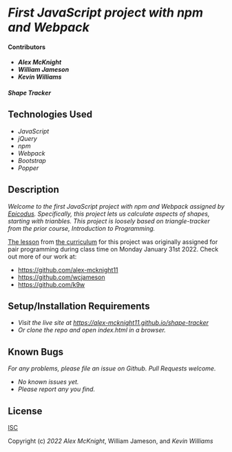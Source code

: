 # _First JavaScript project with npm and Webpack_

#### Contributors

- _**Alex McKnight**_
- _**William Jameson**_
- _**Kevin Williams**_

#### _Shape Tracker_

## Technologies Used

- _JavaScript_
- _jQuery_
- _npm_
- _Webpack_
- _Bootstrap_
- _Popper_

## Description

_Welcome to the first JavaScript project with npm and Webpack assigned by [Epicodus](https://epicodus.com). Specifically, this project lets us calculate aspects of shapes, starting with trianbles. This project is loosely based on triangle-tracker from the prior course, Introduction to Programming._

[The
lesson](https://www.learnhowtoprogram.com/intermediate-javascript/test-driven-development-and-environments-with-javascript/configuring-webpack)
from [the curriculum](https://learnhowtoprogram.com) for this project was originally assigned for pair programming during class time on Monday January 31st 2022. Check out more of our work at:

- https://github.com/alex-mcknight11
- https://github.com/wcjameson
- https://github.com/k9w

## Setup/Installation Requirements

- _Visit the live site at https://alex-mcknight11.github.io/shape-tracker_
- _Or clone the repo and open index.html in a browser._

## Known Bugs

_For any problems, please file an issue on Github. Pull Requests welcome._

- _No known issues yet._
- _Please report any you find._

## License

[ISC](https://choosealicense.com/licenses/isc)

Copyright (c) _2022_ _Alex McKnight_, William Jameson, and _Kevin Williams_
